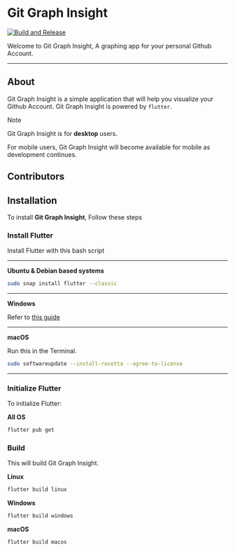 <p align="center">

# Git Graph Insight

</p>

[![Build and Release](https://github.com/Degamisu/git-graph-insight/actions/workflows/build-and-release.yml/badge.svg?branch=main)](https://github.com/Degamisu/git-graph-insight/actions/workflows/build-and-release.yml)

Welcome to Git Graph Insight, A graphing app for your personal Github Account.

---

## About

Git Graph Insight is a simple application that will help you visualize your Github Account. Git Graph Insight is powered by `flutter`. 

> [!NOTE]
> Git Graph Insight is for **desktop** users.
> 
> For mobile users, Git Graph Insight will become available for mobile as development continues.

## Contributors

<!-- ALL-CONTRIBUTORS-LIST:START - Do not remove or modify this section -->
<!-- prettier-ignore-start -->
<!-- markdownlint-disable -->

<!-- markdownlint-restore -->
<!-- prettier-ignore-end -->

<!-- ALL-CONTRIBUTORS-LIST:END -->


## Installation

To install **Git Graph Insight**, Follow these steps

### Install Flutter
Install Flutter with this bash script

---

**Ubuntu & Debian based systems**

```bash
sudo snap install flutter --classic
```

---

**Windows**

Refer to [this guide](https://docs.flutter.dev/get-started/install/windows/desktop)

---

**macOS**

Run this in the Terminal.

```bash
sudo softwareupdate --install-rosetta --agree-to-license
```

---

### Initialize Flutter

To initialize Flutter:

**All OS**

```bash
flutter pub get
```

### Build

This will build Git Graph Insight.

**Linux**

```bash
flutter build linux
```

**Windows**

```bash
flutter build windows
```

**macOS**

```bash
flutter build macos
```
